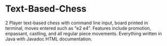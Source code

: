 # Text-Based-Chess

2 Player text-based chess with command line input, board printed in terminal, moves entered such as "e2 e4". Features include promotion, enpassant, castling, and all regular piece movements. Everything written in Java with Javadoc HTML documentation.
